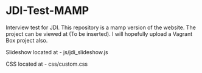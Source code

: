 # JDI-Test-MAMP
Interview test for JDI. This repository is a mamp version of the website.
The project can be viewed at (To be inserted). I will hopefully upload a Vagrant Box project also.

Slideshow located at - js/jdi_slideshow.js

CSS located at - css/custom.css
